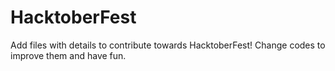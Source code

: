 # HacktoberFest
Add files with details to contribute towards HacktoberFest! Change codes to improve them and have fun.

